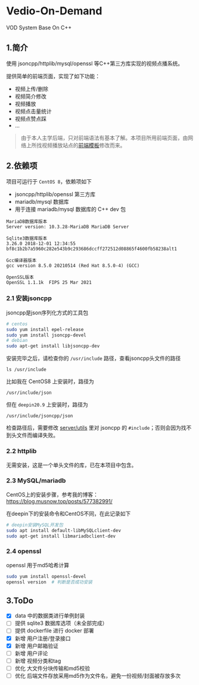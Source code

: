 # Vedio-On-Demand

VOD System Base On C++


## 1.简介

使用 jsoncpp/httplib/mysql/openssl 等C++第三方库实现的视频点播系统。

提供简单的前端页面，实现了如下功能：

* 视频上传/删除
* 视频简介修改
* 视频播放
* 视频点击量统计
* 视频点赞点踩
* ...

> 由于本人主学后端，只对前端语法有基本了解。本项目所用前端页面，由网络上所找视频播放站点的[前端模板](http://www.cssmoban.com/cssthemes/11519.shtml)修改而来。

## 2.依赖项

项目可运行于 `CentOS 8`，依赖项如下

* jsoncpp/httplib/openssl 第三方库
* mariadb/mysql 数据库
* 用于连接 mariadb/mysql 数据库的 C++ dev 包

```
MariaDB数据库版本
Server version: 10.3.28-MariaDB MariaDB Server

Sqlite3数据库版本
3.26.0 2018-12-01 12:34:55 bf8c1b2b7a5960c282e543b9c293686dccff272512d08865f4600fb58238alt1

Gcc编译器版本
gcc version 8.5.0 20210514 (Red Hat 8.5.0-4) (GCC) 

OpenSSL版本
OpenSSL 1.1.1k  FIPS 25 Mar 2021
```

### 2.1 安装jsoncpp

jsoncpp是json序列化方式的工具包

```bash
# centos
sudo yum install epel-release 
sudo yum install jsoncpp-devel
# debian
sudo apt-get install libjsoncpp-dev
```

安装完毕之后，请检查你的 `/usr/include` 路径，查看jsoncpp头文件的路径

```
ls /usr/include
```

比如我在 CentOS8 上安装时，路径为

```
/usr/include/json
```

但在 `deepin20.9` 上安装时，路径为

```
/usr/include/jsoncpp/json
```

检查路径后，需要修改 [server/utils](./server/utils.hpp) 里对 jsoncpp 的 `#include`；否则会因为找不到头文件而编译失败。

### 2.2 httplib

无需安装，这是一个单头文件的库，已在本项目中包含。

### 2.3 MySQL/mariadb

CentOS上的安装步骤，参考我的博客：https://blog.musnow.top/posts/577382991/

在deepin下的安装命令和CentOS不同，在此记录如下

```bash
# deepin安装MySQL开发包
sudo apt install default-libMySQLclient-dev
sudo apt-get install libmariadbclient-dev
```

### 2.4 openssl

openssl 用于md5哈希计算

```bash
sudo yum install openssl-devel
openssl version  # 判断是否成功安装
```

## 3.ToDo

- [x] data 中的数据类进行单例封装
- [ ] 提供 sqlite3 数据库选项（未全部完成）
- [ ] 提供 dockerfile 进行 docker 部署
- [x] 新增 用户注册/登录接口
- [x] 新增 用户邮箱验证
- [ ] 新增 用户评论
- [ ] 新增 视频分类和tag
- [ ] 优化 大文件分块传输和md5校验
- [ ] 优化 后端文件存放采用md5作为文件名，避免一份视频/封面被存放多次
